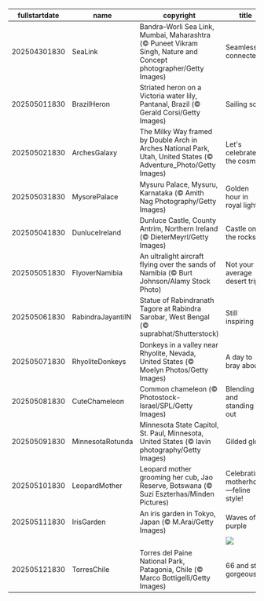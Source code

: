 |fullstartdate|name|copyright|title|image|
|--|--|--|--|--|
202504301830|SeaLink|Bandra–Worli Sea Link, Mumbai, Maharashtra (© Puneet Vikram Singh, Nature and Concept photographer/Getty Images)|Seamlessly connected|![](/en-IN/2025/05/202504301830SeaLink.jpg)|
202505011830|BrazilHeron|Striated heron on a Victoria water lily, Pantanal, Brazil (© Gerald Corsi/Getty Images)|Sailing solo|![](/en-IN/2025/05/202505011830BrazilHeron.jpg)|
202505021830|ArchesGalaxy|The Milky Way framed by Double Arch in Arches National Park, Utah, United States (© Adventure_Photo/Getty Images)|Let's celebrate the cosmos|![](/en-IN/2025/05/202505021830ArchesGalaxy.jpg)|
202505031830|MysorePalace|Mysuru Palace, Mysuru, Karnataka (© Amith Nag Photography/Getty Images)|Golden hour in royal light|![](/en-IN/2025/05/202505031830MysorePalace.jpg)|
202505041830|DunluceIreland|Dunluce Castle, County Antrim, Northern Ireland (© DieterMeyrl/Getty Images)|Castle on the rocks|![](/en-IN/2025/05/202505041830DunluceIreland.jpg)|
202505051830|FlyoverNamibia|An ultralight aircraft flying over the sands of Namibia (© Burt Johnson/Alamy Stock Photo)|Not your average desert trip|![](/en-IN/2025/05/202505051830FlyoverNamibia.jpg)|
202505061830|RabindraJayantiIN|Statue of Rabindranath Tagore at Rabindra Sarobar, West Bengal (© suprabhat/Shutterstock)|Still inspiring|![](/en-IN/2025/05/202505061830RabindraJayantiIN.jpg)|
202505071830|RhyoliteDonkeys|Donkeys in a valley near Rhyolite, Nevada, United States (© Moelyn Photos/Getty Images)|A day to bray about|![](/en-IN/2025/05/202505071830RhyoliteDonkeys.jpg)|
202505081830|CuteChameleon|Common chameleon (© Photostock-Israel/SPL/Getty Images)|Blending in and standing out|![](/en-IN/2025/05/202505081830CuteChameleon.jpg)|
202505091830|MinnesotaRotunda|Minnesota State Capitol, St. Paul, Minnesota, United States (© lavin photography/Getty Images)|Gilded glory|![](/en-IN/2025/05/202505091830MinnesotaRotunda.jpg)|
202505101830|LeopardMother|Leopard mother grooming her cub, Jao Reserve, Botswana (© Suzi Eszterhas/Minden Pictures)|Celebrating motherhood—feline style!|![](/en-IN/2025/05/202505101830LeopardMother.jpg)|
202505111830|IrisGarden|An iris garden in Tokyo, Japan (© M.Arai/Getty Images)|Waves of purple|![](/en-IN/2025/05/202505111830IrisGarden.jpg)|
||||![](/en-IN/2025/05/.jpg)|
202505121830|TorresChile|Torres del Paine National Park, Patagonia, Chile (© Marco Bottigelli/Getty Images)|66 and still gorgeous|![](/en-IN/2025/05/202505121830TorresChile.jpg)|
